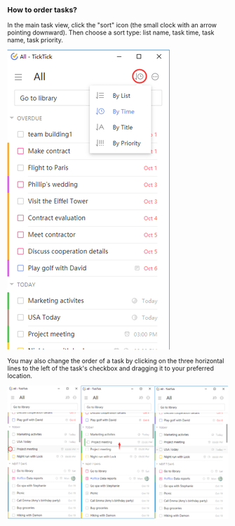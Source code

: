 ### How to order tasks?

In the main task view, click the "sort" icon (the small clock with an arrow pointing downward). Then choose a sort type: list name, task time, task name, task priority. 

![](../chrome插件/5.2/5.2.5.1.png)

You may also change the order of a task by clicking on the three horizontal lines to the left of the task's checkbox and dragging it to your preferred location.

![](../chrome插件/5.2/5.2.5.2.png)
